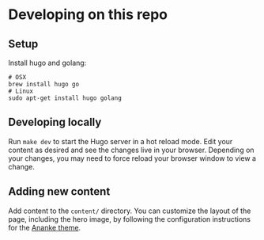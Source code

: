 # Developing on this repo

## Setup

Install hugo and golang:

```shell
# OSX
brew install hugo go
# Linux
sudo apt-get install hugo golang
```

## Developing locally

Run `make dev` to start the Hugo server in a hot reload mode. Edit your content as desired and see the changes live in your browser. Depending on your changes, you may need to force reload your browser window to view a change.

## Adding new content

Add content to the `content/` directory. You can customize the layout of the page, including the hero image, by following the configuration instructions for the [Ananke theme][ananke].


[ananke]: https://github.com/theNewDynamic/gohugo-theme-ananke?tab=readme-ov-file#getting-started
